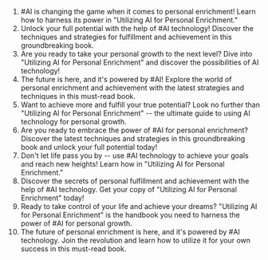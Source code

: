 1. #AI is changing the game when it comes to personal enrichment! Learn how to harness its power in "Utilizing AI for Personal Enrichment."
2. Unlock your full potential with the help of #AI technology! Discover the techniques and strategies for fulfillment and achievement in this groundbreaking book.
3. Are you ready to take your personal growth to the next level? Dive into "Utilizing AI for Personal Enrichment" and discover the possibilities of AI technology!
4. The future is here, and it's powered by #AI! Explore the world of personal enrichment and achievement with the latest strategies and techniques in this must-read book.
5. Want to achieve more and fulfill your true potential? Look no further than "Utilizing AI for Personal Enrichment" -- the ultimate guide to using AI technology for personal growth.
6. Are you ready to embrace the power of #AI for personal enrichment? Discover the latest techniques and strategies in this groundbreaking book and unlock your full potential today!
7. Don't let life pass you by -- use #AI technology to achieve your goals and reach new heights! Learn how in "Utilizing AI for Personal Enrichment."
8. Discover the secrets of personal fulfillment and achievement with the help of #AI technology. Get your copy of "Utilizing AI for Personal Enrichment" today!
9. Ready to take control of your life and achieve your dreams? "Utilizing AI for Personal Enrichment" is the handbook you need to harness the power of #AI for personal growth.
10. The future of personal enrichment is here, and it's powered by #AI technology. Join the revolution and learn how to utilize it for your own success in this must-read book.
